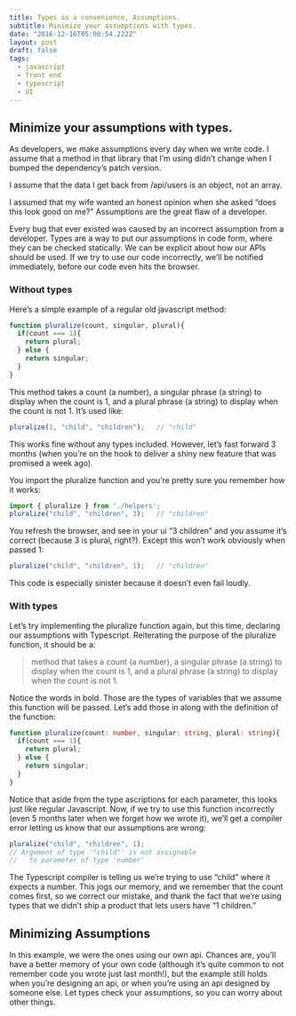 ```yaml
---
title: Types as a convenience, Assumptions.
subtitle: Minimize your assumptions with types.
date: "2016-12-16T05:00:54.222Z"
layout: post
draft: false
tags:
  - javascript
  - front end
  - typescript
  - UI
---
```


## Minimize your assumptions with types.

As developers, we make assumptions every day when we write code.
I assume that a method in that library that I’m using didn’t change when I bumped the dependency’s patch version.

I assume that the data I get back from /api/users is an object, not an array.

I assumed that my wife wanted an honest opinion when she asked “does this look good on me?”
Assumptions are the great flaw of a developer.

Every bug that ever existed was caused by an incorrect assumption from a developer. Types are a way to put our assumptions in code form, where they can be checked statically. We can be explicit about how our APIs should be used. If we try to use our code incorrectly, we’ll be notified immediately, before our code even hits the browser.

### Without types

Here’s a simple example of a regular old javascript method:

````js
function pluralize(count, singular, plural){
  if(count === 1){
    return plural;
  } else {
    return singular;
  }
}
````

This method takes a count (a number), a singular phrase (a string) to display when the count is 1, and a plural phrase (a string) to display when the count is not 1. It’s used like:

````js
pluralize(1, "child", "children");   // "child"
````

This works fine without any types included. However, let’s fast forward 3 months (when you’re on the hook to deliver a shiny new feature that was promised a week ago).

You import the pluralize function and you’re pretty sure you remember how it works:

````js
import { pluralize } from './helpers';
pluralize("child", "children", 3);   // "children"
````

You refresh the browser, and see in your ui “3 children” and you assume it’s correct (because 3 is plural, right?). Except this won’t work obviously when passed 1:

````js
pluralize("child", "children", 1);   // "children"
````

This code is especially sinister because it doesn’t even fail loudly.

### With types

Let’s try implementing the pluralize function again, but this time, declaring our assumptions with Typescript. Reiterating the purpose of the pluralize function, it should be a:

> method that takes a count (a number), a singular phrase (a string) to display when the count is 1, and a plural phrase (a string) to display when the count is not 1.

Notice the words in bold. Those are the types of variables that we assume this function will be passed. Let’s add those in along with the definition of the function:

````typescript
function pluralize(count: number, singular: string, plural: string){
  if(count === 1){
    return plural;
  } else {
    return singular;
  }
}
````

Notice that aside from the type ascriptions for each parameter, this looks just like regular Javascript.
Now, if we try to use this function incorrectly (even 5 months later when we forget how we wrote it), we’ll get a compiler error letting us know that our assumptions are wrong:

````js
pluralize("child", "children", 1);
// Argument of type '"child"' is not assignable
//   to parameter of type 'number'
````

The Typescript compiler is telling us we’re trying to use “child” where it expects a number. This jogs our memory, and we remember that the count comes first, so we correct our mistake, and thank the fact that we’re using types that we didn’t ship a product that lets users have “1 children.”

## Minimizing Assumptions
In this example, we were the ones using our own api. Chances are, you’ll have a better memory of your own code (although it’s quite common to not remember code you wrote just last month!), but the example still holds when you’re designing an api, or when you’re using an api designed by someone else.
Let types check your assumptions, so you can worry about other things.
